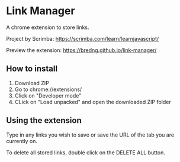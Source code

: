 # Link Manager
A chrome extension to store links.

Project by Scrimba: https://scrimba.com/learn/learnjavascript/

Preview the extension: https://bredng.github.io/link-manager/ 

## How to install
1. Download ZIP
2. Go to chrome://extensions/ 
3. Click on "Developer mode"
4. CLick on "Load unpacked" and open the downloaded ZIP folder

## Using the extension
Type in any links you wish to save or save the URL of the tab you are currently on.

To delete all stored links, double click on the DELETE ALL button.